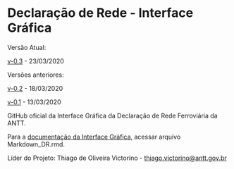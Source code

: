 # Declaração de Rede - Interface Gráfica

Versão Atual:

[v-0.3](https://declaracaoderedev031.imfast.io/DR_Interface_Grafica.html) - 23/03/2020

Versões anteriores:

[v-0.2](https://declaracaoderedev02.imfast.io/DR_Interface_Grafica.html) - 18/03/2020

[v-0.1](https://declaracaoderedev01.imfast.io/DR_Interface_Grafica.html) - 13/03/2020

GitHub oficial da Interface Gráfica da Declaração de Rede Ferroviária da ANTT.

Para a [documentação da Interface Gráfica](https://declaracaoderedev02.imfast.io/Markdown_DR.html), acessar arquivo Markdown_DR.rmd.

Líder do Projeto: Thiago de Oliveira Victorino - thiago.victorino@antt.gov.br
